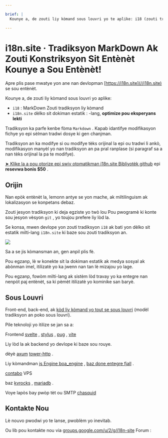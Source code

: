 ```yaml
---

brief: |
  Kounye a, de zouti liy kòmand sous louvri yo te aplike: i18 (zouti tradiksyon liy kòmand MarkDown) ak i18n.site (dèlko sit dokiman estatik plizyè lang)

---
```



# i18n.site · Tradiksyon MarkDown Ak Zouti Konstriksyon Sit Entènèt Kounye a Sou Entènèt!

Apre plis pase mwatye yon ane nan devlopman [https://i18n.site](//i18n.site) se sou entènèt.

Kounye a, de zouti liy kòmand sous louvri yo aplike:

* `i18` : MarkDown Zouti tradiksyon liy kòmand
* `i18n.site` dèlko sit dokiman estatik : -lang, **optimize pou eksperyans lekti**

Tradiksyon ka parfe kenbe fòma `Markdown` . Kapab idantifye modifikasyon fichye yo epi sèlman tradwi dosye ki gen chanjman.

Tradiksyon an ka modifye si ou modifye tèks orijinal la epi ou tradwi li ankò, modifikasyon manyèl yo nan tradiksyon an pa pral ranplase (si paragraf sa a nan tèks orijinal la pa te modifye).

[➤ Klike la a pou otorize epi swiv otomatikman i18n.site Bibliyotèk github](https://github.com/login/oauth/authorize?client_id=Ov23liuGAmK0plc9FgB3&amp;scope=user:email,user:follow,public_repo) epi **resevwa bonis $50** .

## Orijin

Nan epòk entènèt la, lemonn antye se yon mache, ak miltilinguism ak lokalizasyon se konpetans debaz.

Zouti jesyon tradiksyon ki deja egziste yo twò lou Pou pwogramè ki konte sou jesyon vèsyon `git` , yo toujou prefere liy lòd la.

Se konsa, mwen devlope yon zouti tradiksyon `i18` ak bati yon dèlko sit estatik milti-lang `i18n.site` ki baze sou zouti tradiksyon an.

![](https://p.3ti.site/1723777556.avif)

Sa a se jis kòmansman an, gen anpil plis fè.

Pou egzanp, lè w konekte sit la dokiman estatik ak medya sosyal ak abònman imel, itilizatè yo ka jwenn nan tan lè mizajou yo lage.

Pou egzanp, fowòm milti-lang ak sistèm lòd travay yo ka entegre nan nenpòt paj entènèt, sa ki pèmèt itilizatè yo kominike san baryè.

## Sous Louvri

Front-end, back-end, ak [kòd liy kòmand yo tout se sous louvri](https://i18n.site/i18n.site/c/src) (modèl tradiksyon an poko sous louvri).

Pile teknoloji yo itilize se jan sa a:

Frontend [svelte](https://svelte.dev) , [stylus](https://stylus-lang.com) , [pug](https://github.com/pugjs/pug) , [vite](https://github.com/vitejs/vite)

Liy lòd la ak backend yo devlope ki baze sou rouye.

dèyè [axum](https://github.com/tokio-rs/axum) [tower-http](https://github.com/tower-rs/tower-http/releases) .

Liy kòmandman [js Engine boa_engine](https://docs.rs/boa_engine) , [baz done entegre fjall](https://github.com/fjall-rs/fjall) .

[contabo](https://my.contabo.com) VPS

baz [kvrocks](https://kvrocks.apache.org) , [mariadb](https://mariadb.org) .

Voye lapòs bay pwòp tèt ou SMTP [chasquid](https://github.com/albertito/chasquid)

## Kontakte Nou

Lè nouvo pwodwi yo te lanse, pwoblèm yo inevitab.

Ou lib pou kontakte nou via [groups.google.com/u/2/g/i18n-site](https://groups.google.com/u/2/g/i18n-site) Forum :